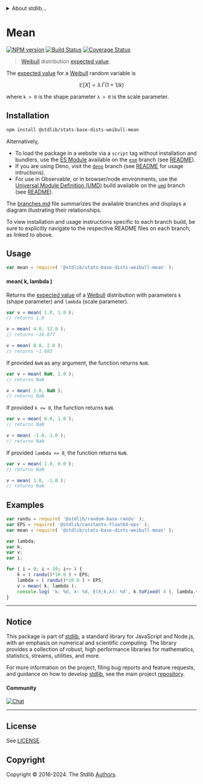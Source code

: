 <!--

@license Apache-2.0

Copyright (c) 2018 The Stdlib Authors.

Licensed under the Apache License, Version 2.0 (the "License");
you may not use this file except in compliance with the License.
You may obtain a copy of the License at

   http://www.apache.org/licenses/LICENSE-2.0

Unless required by applicable law or agreed to in writing, software
distributed under the License is distributed on an "AS IS" BASIS,
WITHOUT WARRANTIES OR CONDITIONS OF ANY KIND, either express or implied.
See the License for the specific language governing permissions and
limitations under the License.

-->


<details>
  <summary>
    About stdlib...
  </summary>
  <p>We believe in a future in which the web is a preferred environment for numerical computation. To help realize this future, we've built stdlib. stdlib is a standard library, with an emphasis on numerical and scientific computation, written in JavaScript (and C) for execution in browsers and in Node.js.</p>
  <p>The library is fully decomposable, being architected in such a way that you can swap out and mix and match APIs and functionality to cater to your exact preferences and use cases.</p>
  <p>When you use stdlib, you can be absolutely certain that you are using the most thorough, rigorous, well-written, studied, documented, tested, measured, and high-quality code out there.</p>
  <p>To join us in bringing numerical computing to the web, get started by checking us out on <a href="https://github.com/stdlib-js/stdlib">GitHub</a>, and please consider <a href="https://opencollective.com/stdlib">financially supporting stdlib</a>. We greatly appreciate your continued support!</p>
</details>

# Mean

[![NPM version][npm-image]][npm-url] [![Build Status][test-image]][test-url] [![Coverage Status][coverage-image]][coverage-url] <!-- [![dependencies][dependencies-image]][dependencies-url] -->

> [Weibull][weibull-distribution] distribution [expected value][expected-value].

<!-- Section to include introductory text. Make sure to keep an empty line after the intro `section` element and another before the `/section` close. -->

<section class="intro">

The [expected value][expected-value] for a [Weibull][weibull-distribution] random variable is

<!-- <equation class="equation" label="eq:weibull_expectation" align="center" raw="\mathbb{E}\left[ X \right] = \lambda \, \Gamma(1+1/k)" alt="Expected value for a Weibull distribution."> -->

```math
\mathbb{E}\left[ X \right] = \lambda \, \Gamma(1+1/k)
```

<!-- <div class="equation" align="center" data-raw-text="\mathbb{E}\left[ X \right] = \lambda \, \Gamma(1+1/k)" data-equation="eq:weibull_expectation">
    <img src="https://cdn.jsdelivr.net/gh/stdlib-js/stdlib@51534079fef45e990850102147e8945fb023d1d0/lib/node_modules/@stdlib/stats/base/dists/weibull/mean/docs/img/equation_weibull_expectation.svg" alt="Expected value for a Weibull distribution.">
    <br>
</div> -->

<!-- </equation> -->

where `k > 0` is the shape parameter `λ > 0` is the scale parameter.

</section>

<!-- /.intro -->

<!-- Package usage documentation. -->

<section class="installation">

## Installation

```bash
npm install @stdlib/stats-base-dists-weibull-mean
```

Alternatively,

-   To load the package in a website via a `script` tag without installation and bundlers, use the [ES Module][es-module] available on the [`esm`][esm-url] branch (see [README][esm-readme]).
-   If you are using Deno, visit the [`deno`][deno-url] branch (see [README][deno-readme] for usage intructions).
-   For use in Observable, or in browser/node environments, use the [Universal Module Definition (UMD)][umd] build available on the [`umd`][umd-url] branch (see [README][umd-readme]).

The [branches.md][branches-url] file summarizes the available branches and displays a diagram illustrating their relationships.

To view installation and usage instructions specific to each branch build, be sure to explicitly navigate to the respective README files on each branch, as linked to above.

</section>

<section class="usage">

## Usage

```javascript
var mean = require( '@stdlib/stats-base-dists-weibull-mean' );
```

#### mean( k, lambda )

Returns the [expected value][expected-value] of a [Weibull][weibull-distribution] distribution with parameters `k` (shape parameter) and `lambda` (scale parameter).

```javascript
var v = mean( 1.0, 1.0 );
// returns 1.0

v = mean( 4.0, 12.0 );
// returns ~10.877

v = mean( 8.0, 2.0 );
// returns ~1.883
```

If provided `NaN` as any argument, the function returns `NaN`.

```javascript
var v = mean( NaN, 2.0 );
// returns NaN

v = mean( 2.0, NaN );
// returns NaN
```

If provided `k <= 0`, the function returns `NaN`.

```javascript
var v = mean( 0.0, 1.0 );
// returns NaN

v = mean( -1.0, 1.0 );
// returns NaN
```

If provided `lambda <= 0`, the function returns `NaN`.

```javascript
var v = mean( 1.0, 0.0 );
// returns NaN

v = mean( 1.0, -1.0 );
// returns NaN
```

</section>

<!-- /.usage -->

<!-- Package usage notes. Make sure to keep an empty line after the `section` element and another before the `/section` close. -->

<section class="notes">

</section>

<!-- /.notes -->

<!-- Package usage examples. -->

<section class="examples">

## Examples

<!-- eslint no-undef: "error" -->

```javascript
var randu = require( '@stdlib/random-base-randu' );
var EPS = require( '@stdlib/constants-float64-eps' );
var mean = require( '@stdlib/stats-base-dists-weibull-mean' );

var lambda;
var k;
var v;
var i;

for ( i = 0; i < 10; i++ ) {
    k = ( randu()*10.0 ) + EPS;
    lambda = ( randu()*10.0 ) + EPS;
    v = mean( k, lambda );
    console.log( 'k: %d, λ: %d, E(X;k,λ): %d', k.toFixed( 4 ), lambda.toFixed( 4 ), v.toFixed( 4 ) );
}
```

</section>

<!-- /.examples -->

<!-- Section to include cited references. If references are included, add a horizontal rule *before* the section. Make sure to keep an empty line after the `section` element and another before the `/section` close. -->

<section class="references">

</section>

<!-- /.references -->

<!-- Section for related `stdlib` packages. Do not manually edit this section, as it is automatically populated. -->

<section class="related">

</section>

<!-- /.related -->

<!-- Section for all links. Make sure to keep an empty line after the `section` element and another before the `/section` close. -->


<section class="main-repo" >

* * *

## Notice

This package is part of [stdlib][stdlib], a standard library for JavaScript and Node.js, with an emphasis on numerical and scientific computing. The library provides a collection of robust, high performance libraries for mathematics, statistics, streams, utilities, and more.

For more information on the project, filing bug reports and feature requests, and guidance on how to develop [stdlib][stdlib], see the main project [repository][stdlib].

#### Community

[![Chat][chat-image]][chat-url]

---

## License

See [LICENSE][stdlib-license].


## Copyright

Copyright &copy; 2016-2024. The Stdlib [Authors][stdlib-authors].

</section>

<!-- /.stdlib -->

<!-- Section for all links. Make sure to keep an empty line after the `section` element and another before the `/section` close. -->

<section class="links">

[npm-image]: http://img.shields.io/npm/v/@stdlib/stats-base-dists-weibull-mean.svg
[npm-url]: https://npmjs.org/package/@stdlib/stats-base-dists-weibull-mean

[test-image]: https://github.com/stdlib-js/stats-base-dists-weibull-mean/actions/workflows/test.yml/badge.svg?branch=v0.2.1
[test-url]: https://github.com/stdlib-js/stats-base-dists-weibull-mean/actions/workflows/test.yml?query=branch:v0.2.1

[coverage-image]: https://img.shields.io/codecov/c/github/stdlib-js/stats-base-dists-weibull-mean/main.svg
[coverage-url]: https://codecov.io/github/stdlib-js/stats-base-dists-weibull-mean?branch=main

<!--

[dependencies-image]: https://img.shields.io/david/stdlib-js/stats-base-dists-weibull-mean.svg
[dependencies-url]: https://david-dm.org/stdlib-js/stats-base-dists-weibull-mean/main

-->

[chat-image]: https://img.shields.io/gitter/room/stdlib-js/stdlib.svg
[chat-url]: https://app.gitter.im/#/room/#stdlib-js_stdlib:gitter.im

[stdlib]: https://github.com/stdlib-js/stdlib

[stdlib-authors]: https://github.com/stdlib-js/stdlib/graphs/contributors

[umd]: https://github.com/umdjs/umd
[es-module]: https://developer.mozilla.org/en-US/docs/Web/JavaScript/Guide/Modules

[deno-url]: https://github.com/stdlib-js/stats-base-dists-weibull-mean/tree/deno
[deno-readme]: https://github.com/stdlib-js/stats-base-dists-weibull-mean/blob/deno/README.md
[umd-url]: https://github.com/stdlib-js/stats-base-dists-weibull-mean/tree/umd
[umd-readme]: https://github.com/stdlib-js/stats-base-dists-weibull-mean/blob/umd/README.md
[esm-url]: https://github.com/stdlib-js/stats-base-dists-weibull-mean/tree/esm
[esm-readme]: https://github.com/stdlib-js/stats-base-dists-weibull-mean/blob/esm/README.md
[branches-url]: https://github.com/stdlib-js/stats-base-dists-weibull-mean/blob/main/branches.md

[stdlib-license]: https://raw.githubusercontent.com/stdlib-js/stats-base-dists-weibull-mean/main/LICENSE

[weibull-distribution]: https://en.wikipedia.org/wiki/Weibull_distribution

[expected-value]: https://en.wikipedia.org/wiki/Expected_value

</section>

<!-- /.links -->
